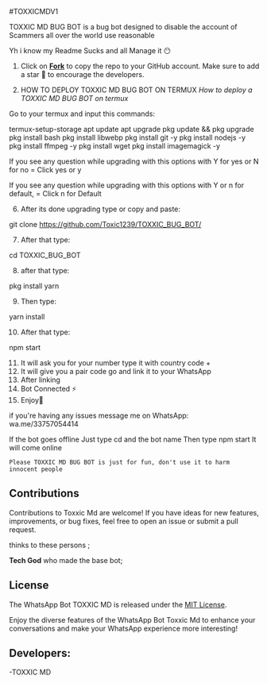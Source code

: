 #TOXXICMDV1



TOXXIC MD BUG BOT is a bug bot designed to disable the account of Scammers all over the world use  reasonable

Yh i know my Readme Sucks and all Manage it 😶

1. Click on **[Fork](https://github.com/Toxic1239/TOXXIC_BUG_BOT/fork)** to copy the repo to your GitHub account. Make sure to add a star 🌟 to encourage the developers.

2. HOW TO DEPLOY TOXXIC MD BUG BOT ON TERMUX
*How to deploy a TOXXIC MD BUG BOT on termux*

Go to your termux and input this commands:

termux-setup-storage
apt update
apt upgrade
pkg update && pkg upgrade
pkg install bash
pkg install libwebp
pkg install git -y
pkg install nodejs -y
pkg install ffmpeg -y 
pkg install wget
pkg install imagemagick -y


If you see any question while upgrading with this options with Y for yes or N for no = Click yes or y

If you see any question while upgrading with this options with Y or n for default, = Click n for Default

6. After its done upgrading type or copy and paste:

git clone  https://github.com/Toxic1239/TOXXIC_BUG_BOT/ 

7. After that type: 

cd TOXXIC_BUG_BOT

8. after that type:

pkg install yarn

9. Then type:

yarn install 

10. After that type:

npm start 

11. It will ask you for your number type it with country code +
12. It will give you a pair code go and link it to your WhatsApp 
13. After linking
14. Bot Connected ⚡
15. Enjoy🤗

if you're having any issues message me on
WhatsApp: wa.me/33757054414

If the bot goes offline 
Just type cd and the bot name 
Then type npm start
It will come online

`Please TOXXIC MD BUG BOT is just for fun, don't use it to harm innocent people`


## Contributions

Contributions to Toxxic Md are welcome! If you have ideas for new features, improvements, or bug fixes, feel free to open an issue or submit a pull request. <br>

   thinks to these persons ;

   **Tech God** who made the base bot; <br>


## License

The WhatsApp Bot TOXXIC MD is released under the [MIT License](https://opensource.org/licenses/MIT).

Enjoy the diverse features of the WhatsApp Bot Toxxic Md to enhance your conversations and make your WhatsApp experience more interesting!

## Developers:

-TOXXIC MD
